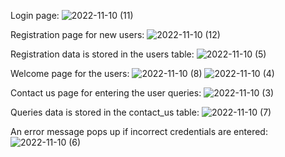 Login page:
![2022-11-10 (11)](https://user-images.githubusercontent.com/85752194/200978380-5f7dfa7e-f037-4e95-9a32-67881821d8e2.png)

Registration page for new users:
![2022-11-10 (12)](https://user-images.githubusercontent.com/85752194/200978497-597e3e15-f7c3-4638-a07a-179eb1215a24.png)

Registration data is stored in the users table:
![2022-11-10 (5)](https://user-images.githubusercontent.com/85752194/200978613-494ac8e1-474d-4ab6-a166-3bd56c552e31.png)

Welcome page for the users:
![2022-11-10 (8)](https://user-images.githubusercontent.com/85752194/200978696-39dfb1b5-c92d-42a9-bb3d-d945adf92dd3.png)
![2022-11-10 (4)](https://user-images.githubusercontent.com/85752194/200978748-16598a4d-1e1c-4053-9013-ad88f63631d2.png)

Contact us page for entering the user queries:
![2022-11-10 (3)](https://user-images.githubusercontent.com/85752194/200978831-ee3f4c72-4752-4c91-8b3a-d2e82ae1b512.png)

Queries data is stored in the contact_us table:
![2022-11-10 (7)](https://user-images.githubusercontent.com/85752194/200978907-fa152ba1-4f43-4167-895b-d576aa549ffb.png)

An error message pops up if incorrect credentials are entered:
![2022-11-10 (6)](https://user-images.githubusercontent.com/85752194/200978992-3cea25b4-0ca0-4298-a507-37c214f16ea7.png)
